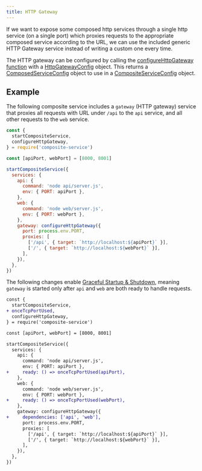 ```yaml
---
title: HTTP Gateway
---
```


If we want to expose some composed http services
through a single http service (on a single port)
which proxies requests to the appropriate composed service according to the URL,
we can use the included generic HTTP Gateway service
instead of writing a custom one every time.

The HTTP gateway can be configured by calling the
[configureHttpGateway function](../api/composite-service.configurehttpgateway.md)
with a [HttpGatewayConfig](../api/composite-service.httpgatewayconfig.md) object.
This returns a [ComposedServiceConfig](../api/composite-service.composedserviceconfig.md) object
to use in a [CompositeServiceConfig](../api/composite-service.compositeserviceconfig.md) object.

## Example

The following composite service includes a `gateway` (HTTP gateway) service
that proxies all requests with URL under `/api` to the `api` service,
and all other requests to the `web` service.

```js
const {
  startCompositeService,
  configureHttpGateway,
} = require('composite-service')

const [apiPort, webPort] = [8000, 8001]

startCompositeService({
  services: {
    api: {
      command: 'node api/server.js',
      env: { PORT: apiPort },
    },
    web: {
      command: 'node web/server.js',
      env: { PORT: webPort },
    },
    gateway: configureHttpGateway({
      port: process.env.PORT,
      proxies: [
        ['/api', { target: `http://localhost:${apiPort}` }],
        ['/', { target: `http://localhost:${webPort}` }],
      ],
    }),
  },
})
```

The following changes enable [Graceful Startup & Shutdown](./graceful-startup-shutdown.md),
meaning `gateway` is started only after `api` and `web` are both ready to handle requests.

```diff
const {
  startCompositeService,
+ onceTcpPortUsed,
  configureHttpGateway,
} = require('composite-service')

const [apiPort, webPort] = [8000, 8001]

startCompositeService({
  services: {
    api: {
      command: 'node api/server.js',
      env: { PORT: apiPort },
+     ready: () => onceTcpPortUsed(apiPort),
    },
    web: {
      command: 'node web/server.js',
      env: { PORT: webPort },
+     ready: () => onceTcpPortUsed(webPort),
    },
    gateway: configureHttpGateway({
+     dependencies: ['api', 'web'],
      port: process.env.PORT,
      proxies: [
        ['/api', { target: `http://localhost:${apiPort}` }],
        ['/', { target: `http://localhost:${webPort}` }],
      ],
    }),
  },
})
```
